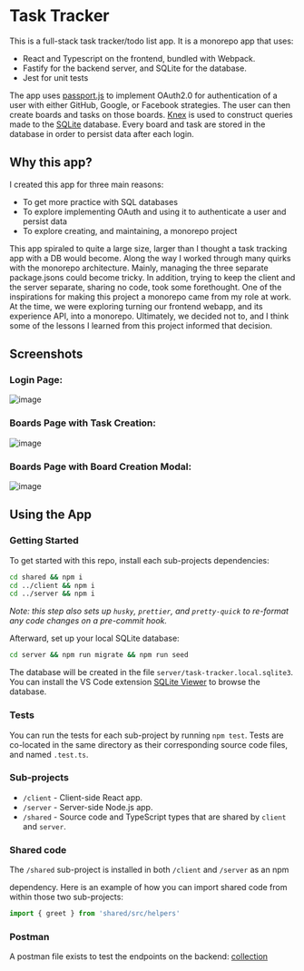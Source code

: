 # Task Tracker

This is a full-stack task tracker/todo list app. It is a monorepo app that uses: 
* React and Typescript on the frontend, bundled with Webpack.
* Fastify for the backend server, and SQLite for the database.
* Jest for unit tests

The app uses [passport.js](https://www.passportjs.org/) to implement OAuth2.0 for authentication of a user with either GitHub, Google, or Facebook strategies. The user can then create boards and tasks on those boards. [Knex](https://knexjs.org/) is used to construct queries made to the [SQLite](https://sqlite.org/) database. Every board and task are stored in the database in order to persist data after each login. 

## Why this app?
I created this app for three main reasons:
* To get more practice with SQL databases
* To explore implementing OAuth and using it to authenticate a user and persist data 
* To explore creating, and maintaining, a monorepo project

This app spiraled to quite a large size, larger than I thought a task tracking app with a DB would become. Along the way I worked through many quirks with the monorepo architecture. Mainly, managing the three separate package.jsons could become tricky. In addition, trying to keep the client and the server separate, sharing no code, took some forethought. One of the inspirations for making this project a monorepo came from my role at work. At the time, we were exploring turning our frontend webapp, and its experience API, into a monorepo. Ultimately, we decided not to, and I think some of the lessons I learned from this project informed that decision.


## Screenshots

### Login Page:
![image](https://github.com/user-attachments/assets/1fdbf0b2-48ca-4bc0-bd19-233af38a2134)

### Boards Page with Task Creation: 
![image](https://github.com/user-attachments/assets/cdeb8ad8-7879-4ea7-8024-e5b6a41c9a72)

### Boards Page with Board Creation Modal:
![image](https://github.com/user-attachments/assets/fd458953-4cec-4f52-9372-85a2f4c22a4a)



## Using the App
### Getting Started

To get started with this repo, install each sub-projects dependencies:

```bash
cd shared && npm i
cd ../client && npm i
cd ../server && npm i
```

_Note: this step also sets up `husky`, `prettier`, and `pretty-quick` to re-format any code changes on a pre-commit hook._

Afterward, set up your local SQLite database:

```bash
cd server && npm run migrate && npm run seed
```

The database will be created in the file `server/task-tracker.local.sqlite3`. You can install the VS Code extension
[SQLite Viewer](https://marketplace.visualstudio.com/items?itemName=qwtel.sqlite-viewer) to browse the database.

### Tests

You can run the tests for each sub-project by running `npm test`. Tests are co-located in the same directory as their corresponding
source code files, and named `.test.ts`.

### Sub-projects

- `/client` - Client-side React app.
- `/server` - Server-side Node.js app.
- `/shared` - Source code and TypeScript types that are shared by `client` and `server`.

### Shared code

The `/shared` sub-project is installed in both `/client` and `/server` as an npm

dependency. Here is an example of how you can import shared code from within
those two sub-projects:

```ts
import { greet } from 'shared/src/helpers'
```

### Postman
A postman file exists to test the endpoints on the backend: [collection](https://github.com/preschmf/preschmf-task-tracker/blob/main/Task-Tracker.postman_collection.json)
